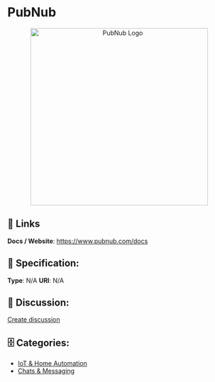 # PubNub
<p align="center">
    <img width="400" src="https://raw.githubusercontent.com/apis-list/apis-list/main/apis/pubnub/logo_256x256.png" alt="PubNub Logo"/>
</p>

<div class="homepage-wrap">

##  🔗 Links
**Docs / Website**: https://www.pubnub.com/docs

## 🧬 Specification:
**Type**:  N/A 
**URI**:  N/A 

## 💬 Discussion:
[Create discussion](https://github.com/apis-list/apis-list/discussions/new)

## 🗄️ Categories:
- [IoT & Home Automation](https://github.com/apis-list/apis-list#iot-and-home-automation)
- [Chats & Messaging](https://github.com/apis-list/apis-list#chats-and-messaging)



